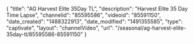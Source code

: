 {
    "title": "AG Harvest Elite 35Day TL",
    "description": "Harvest Elite 35 Day Time Lapse",
    "channelid": "85595586",
    "videoid": "85591150",
    "date_created": "1488322913",
    "date_modified": "1491355585",
    "type": "captivate",
    "layout": "channelVideo",
    "url": "\/seasonal\/ag-harvest-elite-35day-tl\/85595586-85591150"
}